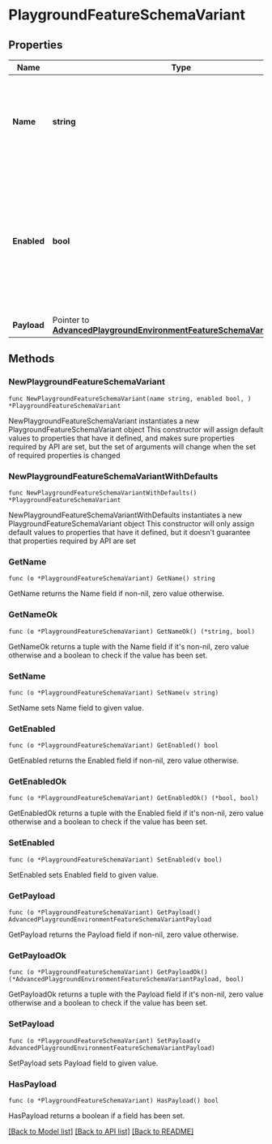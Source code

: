 # PlaygroundFeatureSchemaVariant

## Properties

Name | Type | Description | Notes
------------ | ------------- | ------------- | -------------
**Name** | **string** | The variant&#39;s name. If there is no variant or if the toggle is disabled, this will be &#x60;disabled&#x60; | 
**Enabled** | **bool** | Whether the variant is enabled or not. If the feature is disabled or if it doesn&#39;t have variants, this property will be &#x60;false&#x60; | 
**Payload** | Pointer to [**AdvancedPlaygroundEnvironmentFeatureSchemaVariantPayload**](AdvancedPlaygroundEnvironmentFeatureSchemaVariantPayload.md) |  | [optional] 

## Methods

### NewPlaygroundFeatureSchemaVariant

`func NewPlaygroundFeatureSchemaVariant(name string, enabled bool, ) *PlaygroundFeatureSchemaVariant`

NewPlaygroundFeatureSchemaVariant instantiates a new PlaygroundFeatureSchemaVariant object
This constructor will assign default values to properties that have it defined,
and makes sure properties required by API are set, but the set of arguments
will change when the set of required properties is changed

### NewPlaygroundFeatureSchemaVariantWithDefaults

`func NewPlaygroundFeatureSchemaVariantWithDefaults() *PlaygroundFeatureSchemaVariant`

NewPlaygroundFeatureSchemaVariantWithDefaults instantiates a new PlaygroundFeatureSchemaVariant object
This constructor will only assign default values to properties that have it defined,
but it doesn't guarantee that properties required by API are set

### GetName

`func (o *PlaygroundFeatureSchemaVariant) GetName() string`

GetName returns the Name field if non-nil, zero value otherwise.

### GetNameOk

`func (o *PlaygroundFeatureSchemaVariant) GetNameOk() (*string, bool)`

GetNameOk returns a tuple with the Name field if it's non-nil, zero value otherwise
and a boolean to check if the value has been set.

### SetName

`func (o *PlaygroundFeatureSchemaVariant) SetName(v string)`

SetName sets Name field to given value.


### GetEnabled

`func (o *PlaygroundFeatureSchemaVariant) GetEnabled() bool`

GetEnabled returns the Enabled field if non-nil, zero value otherwise.

### GetEnabledOk

`func (o *PlaygroundFeatureSchemaVariant) GetEnabledOk() (*bool, bool)`

GetEnabledOk returns a tuple with the Enabled field if it's non-nil, zero value otherwise
and a boolean to check if the value has been set.

### SetEnabled

`func (o *PlaygroundFeatureSchemaVariant) SetEnabled(v bool)`

SetEnabled sets Enabled field to given value.


### GetPayload

`func (o *PlaygroundFeatureSchemaVariant) GetPayload() AdvancedPlaygroundEnvironmentFeatureSchemaVariantPayload`

GetPayload returns the Payload field if non-nil, zero value otherwise.

### GetPayloadOk

`func (o *PlaygroundFeatureSchemaVariant) GetPayloadOk() (*AdvancedPlaygroundEnvironmentFeatureSchemaVariantPayload, bool)`

GetPayloadOk returns a tuple with the Payload field if it's non-nil, zero value otherwise
and a boolean to check if the value has been set.

### SetPayload

`func (o *PlaygroundFeatureSchemaVariant) SetPayload(v AdvancedPlaygroundEnvironmentFeatureSchemaVariantPayload)`

SetPayload sets Payload field to given value.

### HasPayload

`func (o *PlaygroundFeatureSchemaVariant) HasPayload() bool`

HasPayload returns a boolean if a field has been set.


[[Back to Model list]](../README.md#documentation-for-models) [[Back to API list]](../README.md#documentation-for-api-endpoints) [[Back to README]](../README.md)


